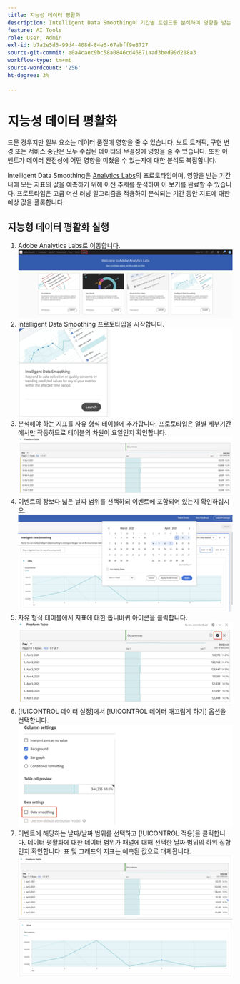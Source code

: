 ```yaml
---
title: 지능성 데이터 평활화
description: Intelligent Data Smoothing이 기간별 트렌드를 분석하여 영향을 받는 기간 내의 모든 지표의 값을 예측하는 방법을 알아봅니다.
feature: AI Tools
role: User, Admin
exl-id: b7a2e5d5-99d4-408d-84e6-67abff9e8727
source-git-commit: e0a4caec9bc58a0846cd46871aad3bed99d218a3
workflow-type: tm+mt
source-wordcount: '256'
ht-degree: 3%

---
```


# 지능성 데이터 평활화

드문 경우지만 일부 요소는 데이터 품질에 영향을 줄 수 있습니다. 보트 트래픽, 구현 변경 또는 서비스 중단은 모두 수집된 데이터의 무결성에 영향을 줄 수 있습니다. 또한 이벤트가 데이터 완전성에 어떤 영향을 미쳤을 수 있는지에 대한 분석도 복잡합니다.

Intelligent Data Smoothing은 [Analytics Labs](/help/analyze/labs.md)의 프로토타입이며, 영향을 받는 기간 내에 모든 지표의 값을 예측하기 위해 이전 추세를 분석하여 이 보기를 완료할 수 있습니다. 프로토타입은 고급 머신 러닝 알고리즘을 적용하여 분석되는 기간 동안 지표에 대한 예상 값을 플롯합니다.

## 지능형 데이터 평활화 실행

1. Adobe Analytics Labs로 이동합니다.
   ![Labs](assets/labs.png)
1. Intelligent Data Smoothing 프로토타입을 시작합니다.
   ![프로토타입 시작](assets/intelligent-ds.png)
1. 분석해야 하는 지표를 자유 형식 테이블에 추가합니다. 프로토타입은 일별 세부기간에서만 작동하므로 테이블의 차원이 요일인지 확인합니다.
   ![지표 추가](assets/add-metric.png)
1. 이벤트의 창보다 넓은 날짜 범위를 선택하되 이벤트에 포함되어 있는지 확인하십시오.
   ![날짜 범위](assets/date-range.png)
1. 자유 형식 테이블에서 지표에 대한 톱니바퀴 아이콘을 클릭합니다.
   ![톱니바퀴 아이콘](assets/gear-icon.png)
1. [!UICONTROL 데이터 설정]에서 [!UICONTROL 데이터 매끄럽게 하기] 옵션을 선택합니다.
   ![데이터 매끄럽게 하기](assets/column-setting.png)
1. 이벤트에 해당하는 날짜/날짜 범위를 선택하고 [!UICONTROL 적용]을 클릭합니다.
데이터 평활화에 대한 데이터 범위가 패널에 대해 선택한 날짜 범위의 하위 집합인지 확인합니다. 표 및 그래프의 지표는 예측된 값으로 대체됩니다.
   ![예측된 값](assets/predictive-values.png)
